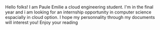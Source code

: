 Hello folks!
I am Paule Emilie a cloud engineering student.
I'm in the final year and i am looking for an internship opportunity in computer science espacially in cloud option.
I hope my personnality through my documents will interest you!
Enjoy your reading
